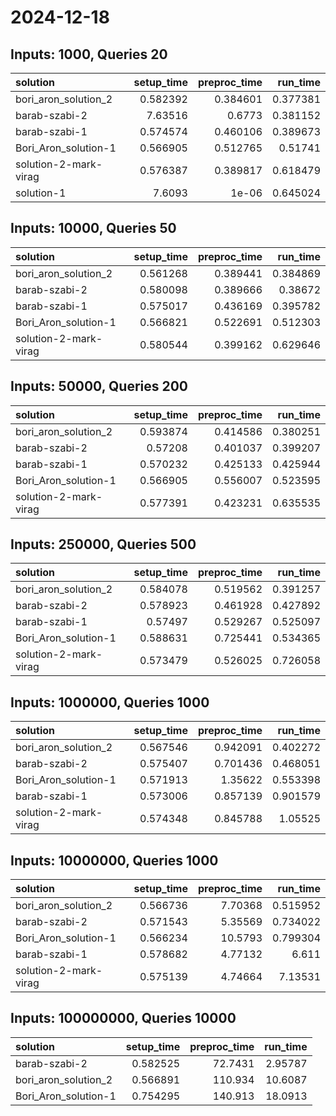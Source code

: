 # 2024-12-18

## Inputs: 1000, Queries 20

| solution              |   setup_time |   preproc_time |   run_time |
|:----------------------|-------------:|---------------:|-----------:|
| bori_aron_solution_2  |     0.582392 |       0.384601 |   0.377381 |
| barab-szabi-2         |     7.63516  |       0.6773   |   0.381152 |
| barab-szabi-1         |     0.574574 |       0.460106 |   0.389673 |
| Bori_Aron_solution-1  |     0.566905 |       0.512765 |   0.51741  |
| solution-2-mark-virag |     0.576387 |       0.389817 |   0.618479 |
| solution-1            |     7.6093   |       1e-06    |   0.645024 |

## Inputs: 10000, Queries 50

| solution              |   setup_time |   preproc_time |   run_time |
|:----------------------|-------------:|---------------:|-----------:|
| bori_aron_solution_2  |     0.561268 |       0.389441 |   0.384869 |
| barab-szabi-2         |     0.580098 |       0.389666 |   0.38672  |
| barab-szabi-1         |     0.575017 |       0.436169 |   0.395782 |
| Bori_Aron_solution-1  |     0.566821 |       0.522691 |   0.512303 |
| solution-2-mark-virag |     0.580544 |       0.399162 |   0.629646 |

## Inputs: 50000, Queries 200

| solution              |   setup_time |   preproc_time |   run_time |
|:----------------------|-------------:|---------------:|-----------:|
| bori_aron_solution_2  |     0.593874 |       0.414586 |   0.380251 |
| barab-szabi-2         |     0.57208  |       0.401037 |   0.399207 |
| barab-szabi-1         |     0.570232 |       0.425133 |   0.425944 |
| Bori_Aron_solution-1  |     0.566905 |       0.556007 |   0.523595 |
| solution-2-mark-virag |     0.577391 |       0.423231 |   0.635535 |

## Inputs: 250000, Queries 500

| solution              |   setup_time |   preproc_time |   run_time |
|:----------------------|-------------:|---------------:|-----------:|
| bori_aron_solution_2  |     0.584078 |       0.519562 |   0.391257 |
| barab-szabi-2         |     0.578923 |       0.461928 |   0.427892 |
| barab-szabi-1         |     0.57497  |       0.529267 |   0.525097 |
| Bori_Aron_solution-1  |     0.588631 |       0.725441 |   0.534365 |
| solution-2-mark-virag |     0.573479 |       0.526025 |   0.726058 |

## Inputs: 1000000, Queries 1000

| solution              |   setup_time |   preproc_time |   run_time |
|:----------------------|-------------:|---------------:|-----------:|
| bori_aron_solution_2  |     0.567546 |       0.942091 |   0.402272 |
| barab-szabi-2         |     0.575407 |       0.701436 |   0.468051 |
| Bori_Aron_solution-1  |     0.571913 |       1.35622  |   0.553398 |
| barab-szabi-1         |     0.573006 |       0.857139 |   0.901579 |
| solution-2-mark-virag |     0.574348 |       0.845788 |   1.05525  |

## Inputs: 10000000, Queries 1000

| solution              |   setup_time |   preproc_time |   run_time |
|:----------------------|-------------:|---------------:|-----------:|
| bori_aron_solution_2  |     0.566736 |        7.70368 |   0.515952 |
| barab-szabi-2         |     0.571543 |        5.35569 |   0.734022 |
| Bori_Aron_solution-1  |     0.566234 |       10.5793  |   0.799304 |
| barab-szabi-1         |     0.578682 |        4.77132 |   6.611    |
| solution-2-mark-virag |     0.575139 |        4.74664 |   7.13531  |

## Inputs: 100000000, Queries 10000

| solution             |   setup_time |   preproc_time |   run_time |
|:---------------------|-------------:|---------------:|-----------:|
| barab-szabi-2        |     0.582525 |        72.7431 |    2.95787 |
| bori_aron_solution_2 |     0.566891 |       110.934  |   10.6087  |
| Bori_Aron_solution-1 |     0.754295 |       140.913  |   18.0913  |